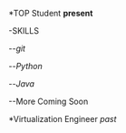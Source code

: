*TOP Student **present**

-SKILLS

--_git_

--_Python_

--_Java_

--More Coming Soon


*Virtualization Engineer _past_ 
